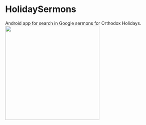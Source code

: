 # HolidaySermons
Android app for search in Google sermons for Orthodox Holidays.<br/>
<img src="https://github.com/sur-pavel/HolidaySermons/blob/master/app/src/main/res/HolidaySermons.gif" width="300"/>
